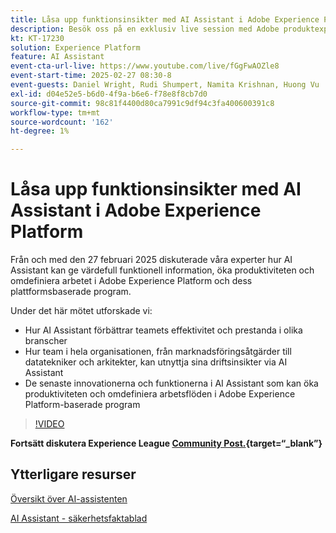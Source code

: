 ```yaml
---
title: Låsa upp funktionsinsikter med AI Assistant i Adobe Experience Platform
description: Besök oss på en exklusiv live session med Adobe produktexperter för att få reda på hur AI Assistant kan ge värdefull funktionell information, öka produktiviteten och omdefiniera arbetet i Adobe Experience Platform och dess plattformsbaserade program.
kt: KT-17230
solution: Experience Platform
feature: AI Assistant
event-cta-url-live: https://www.youtube.com/live/fGgFwAOZle8
event-start-time: 2025-02-27 08:30-8
event-guests: Daniel Wright, Rudi Shumpert, Namita Krishnan, Huong Vu
exl-id: d04e52e5-b6d0-4f9a-b6e6-f78e8f8cb7d0
source-git-commit: 98c81f4400d80ca7991c9df94c3fa400600391c8
workflow-type: tm+mt
source-wordcount: '162'
ht-degree: 1%

---
```


# Låsa upp funktionsinsikter med AI Assistant i Adobe Experience Platform

Från och med den 27 februari 2025 diskuterade våra experter hur AI Assistant kan ge värdefull funktionell information, öka produktiviteten och omdefiniera arbetet i Adobe Experience Platform och dess plattformsbaserade program.

Under det här mötet utforskade vi:

* Hur AI Assistant förbättrar teamets effektivitet och prestanda i olika branscher
* Hur team i hela organisationen, från marknadsföringsåtgärder till datatekniker och arkitekter, kan utnyttja sina driftsinsikter via AI Assistant
* De senaste innovationerna och funktionerna i AI Assistant som kan öka produktiviteten och omdefiniera arbetsflöden i Adobe Experience Platform-baserade program

>[!VIDEO](https://video.tv.adobe.com/v/3448635/?quality=12&learn=on)

**Fortsätt diskutera Experience League [Community Post.](https://experienceleaguecommunities.adobe.com/t5/adobe-experience-platform/adobe-experience-league-live-unlocking-operational-insights-with/td-p/738208){target=“_blank”}**

## Ytterligare resurser

[Översikt över AI-assistenten](https://experienceleague.adobe.com/en/docs/platform-learn/tutorials/ai-assistant/overview)

[AI Assistant - säkerhetsfaktablad](https://www.adobe.com/content/dam/cc/en/trust-center/ungated/whitepapers/experience-cloud/adobe-ai-assistant-in-aep-security-fact-sheet.pdf)

